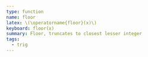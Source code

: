 ```yaml
---
type: function
name: floor
latex: \(\operatorname{floor}(x)\)
keyboard: floor(x)
summary: Floor, truncates to closest lesser integer
tags:
  - trig
---
```

